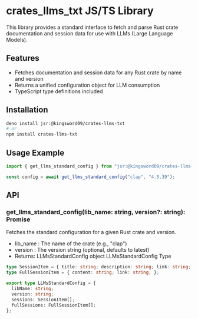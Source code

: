 # crates_llms_txt JS/TS Library

This library provides a standard interface to fetch and parse Rust crate documentation and session data for use with LLMs (Large Language Models).

## Features

- Fetches documentation and session data for any Rust crate by name and version
- Returns a unified configuration object for LLM consumption
- TypeScript type definitions included

## Installation

```bash
deno install jsr:@kingsword09/crates-llms-txt
# or
npm install crates-llms-txt
```

## Usage Example

```typescript
import { get_llms_standard_config } from "jsr:@kingsword09/crates-llms-txt";

const config = await get_llms_standard_config("clap", "4.5.39");
```

## API

### get_llms_standard_config(lib_name: string, version?: string): Promise<LLMsStandardConfig>

Fetches the standard configuration for a given Rust crate and version.

- lib_name : The name of the crate (e.g., "clap")
- version : The version string (optional, defaults to latest)
- Returns: LLMsStandardConfig object LLMsStandardConfig Type

```ts
type SessionItem = { title: string; description: string; link: string; };
type FullSessionItem = { content: string; link: string; };

export type LLMsStandardConfig = {
  libName: string;
  version: string;
  sessions: SessionItem[];
  fullSessions: FullSessionItem[];
};
```
